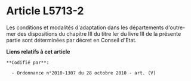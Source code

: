 # Article L5713-2

Les conditions et modalités d'adaptation dans les départements d'outre-mer des dispositions du chapitre III du titre Ier du
livre III de la présente partie sont déterminées par décret en Conseil d'Etat.

**Liens relatifs à cet article**

	**Codifié par**:

	  - Ordonnance n°2010-1307 du 28 octobre 2010 - art. (V)
